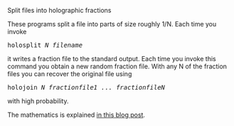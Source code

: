 Split files into holographic fractions

These programs split a file into parts of size roughly 1/N. Each time you invoke

<pre>holosplit <i>N filename</i></pre>

it writes a fraction file to the standard output. Each time you invoke this command you obtain a new random fraction file. With any N of the fraction files 
you can recover the original file using 

<pre>holojoin <i>N fractionfile1 ... fractionfileN</i></pre>

with high probability.

The mathematics is explained <a href=https://atdotde.blogspot.com/2025/10/holosplit.html>in this blog post<a>.

